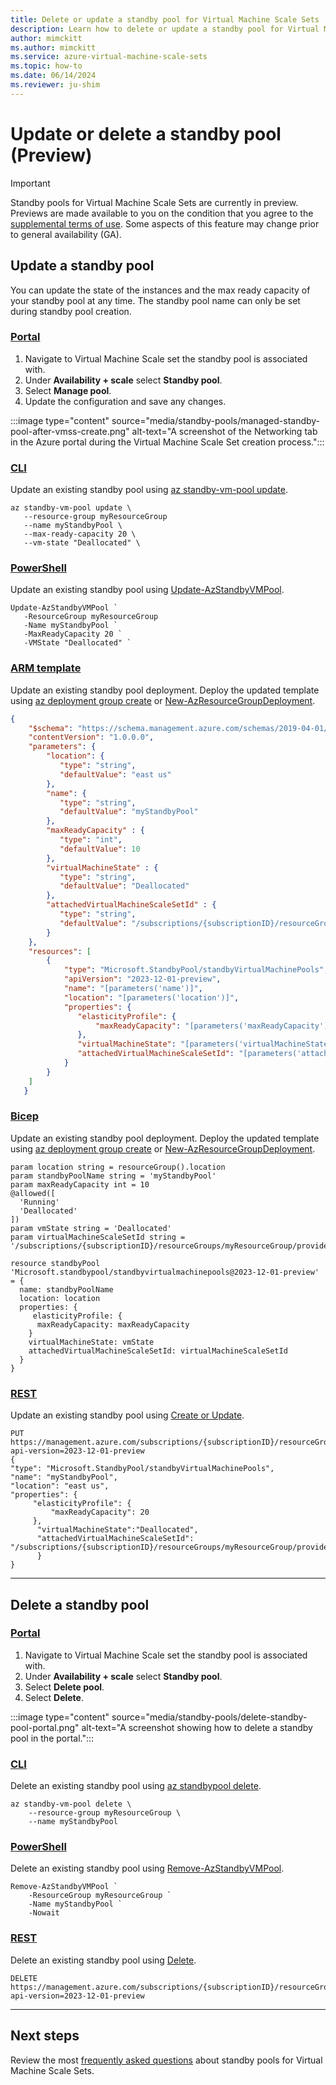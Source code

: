 ```yaml
---
title: Delete or update a standby pool for Virtual Machine Scale Sets
description: Learn how to delete or update a standby pool for Virtual Machine Scale Sets.
author: mimckitt
ms.author: mimckitt
ms.service: azure-virtual-machine-scale-sets
ms.topic: how-to
ms.date: 06/14/2024
ms.reviewer: ju-shim
---
```



# Update or delete a standby pool (Preview)


> [!IMPORTANT]
> Standby pools for Virtual Machine Scale Sets are currently in preview. Previews are made available to you on the condition that you agree to the [supplemental terms of use](https://azure.microsoft.com/support/legal/preview-supplemental-terms/). Some aspects of this feature may change prior to general availability (GA). 


## Update a standby pool

You can update the state of the instances and the max ready capacity of your standby pool at any time. The standby pool name can only be set during standby pool creation. 

### [Portal](#tab/portal-2)
1) Navigate to Virtual Machine Scale set the standby pool is associated with. 
2) Under **Availability + scale** select **Standby pool**. 
3) Select **Manage pool**. 
4) Update the configuration and save any changes.  

:::image type="content" source="media/standby-pools/managed-standby-pool-after-vmss-create.png" alt-text="A screenshot of the Networking tab in the Azure portal during the Virtual Machine Scale Set creation process.":::


### [CLI](#tab/cli-2)
Update an existing standby pool using [az standby-vm-pool update](/cli/azure/standby-vm-pool).

```azurecli-interactive
az standby-vm-pool update \
   --resource-group myResourceGroup 
   --name myStandbyPool \
   --max-ready-capacity 20 \
   --vm-state "Deallocated" \
```
### [PowerShell](#tab/powershell-2)
Update an existing standby pool using [Update-AzStandbyVMPool](/powershell/module/az.standbypool/update-azstandbyvmpool).

```azurepowershell-interactive
Update-AzStandbyVMPool `
   -ResourceGroup myResourceGroup 
   -Name myStandbyPool `
   -MaxReadyCapacity 20 `
   -VMState "Deallocated" `
```

### [ARM template](#tab/template)
Update an existing standby pool deployment. Deploy the updated template using [az deployment group create](/cli/azure/deployment/group) or [New-AzResourceGroupDeployment](/powershell/module/az.resources/new-azresourcegroupdeployment).


```JSON
{
    "$schema": "https://schema.management.azure.com/schemas/2019-04-01/deploymentTemplate.json#",
    "contentVersion": "1.0.0.0",
    "parameters": {
        "location": {
           "type": "string",
           "defaultValue": "east us"    
        },
        "name": {
           "type": "string",
           "defaultValue": "myStandbyPool"
        },
        "maxReadyCapacity" : {
           "type": "int",
           "defaultValue": 10
        },
        "virtualMachineState" : {
           "type": "string",
           "defaultValue": "Deallocated"
        },
        "attachedVirtualMachineScaleSetId" : {
           "type": "string",
           "defaultValue": "/subscriptions/{subscriptionID}/resourceGroups/myResourceGroup/providers/Microsoft.Compute/virtualMachineScaleSets/myScaleSet"
        }
    },
    "resources": [ 
        {
            "type": "Microsoft.StandbyPool/standbyVirtualMachinePools",
            "apiVersion": "2023-12-01-preview",
            "name": "[parameters('name')]",
            "location": "[parameters('location')]",
            "properties": {
               "elasticityProfile": {
                   "maxReadyCapacity": "[parameters('maxReadyCapacity')]" 
               },
               "virtualMachineState": "[parameters('virtualMachineState')]",
               "attachedVirtualMachineScaleSetId": "[parameters('attachedVirtualMachineScaleSetId')]"
            }
        }
    ]
   }

```


### [Bicep](#tab/bicep-2)
Update an existing standby pool deployment. Deploy the updated template using [az deployment group create](/cli/azure/deployment/group) or [New-AzResourceGroupDeployment](/powershell/module/az.resources/new-azresourcegroupdeployment).

```bicep
param location string = resourceGroup().location
param standbyPoolName string = 'myStandbyPool'
param maxReadyCapacity int = 10
@allowed([
  'Running'
  'Deallocated'
])
param vmState string = 'Deallocated'
param virtualMachineScaleSetId string = '/subscriptions/{subscriptionID}/resourceGroups/myResourceGroup/providers/Microsoft.Compute/virtualMachineScaleSets/myScaleSet'

resource standbyPool 'Microsoft.standbypool/standbyvirtualmachinepools@2023-12-01-preview' = {
  name: standbyPoolName
  location: location
  properties: {
     elasticityProfile: {
      maxReadyCapacity: maxReadyCapacity
    }
    virtualMachineState: vmState
    attachedVirtualMachineScaleSetId: virtualMachineScaleSetId
  }
}
```

### [REST](#tab/rest-2)
Update an existing standby pool using [Create or Update](/rest/api/standbypool/standby-virtual-machine-pools/create-or-update).

```HTTP
PUT https://management.azure.com/subscriptions/{subscriptionID}/resourceGroups/myResourceGroup/providers/Microsoft.StandbyPool/standbyVirtualMachinePools/myStandbyPool?api-version=2023-12-01-preview
{
"type": "Microsoft.StandbyPool/standbyVirtualMachinePools",
"name": "myStandbyPool",
"location": "east us",
"properties": {
	 "elasticityProfile": {
		 "maxReadyCapacity": 20
	 },
	  "virtualMachineState":"Deallocated",
	  "attachedVirtualMachineScaleSetId": "/subscriptions/{subscriptionID}/resourceGroups/myResourceGroup/providers/Microsoft.Compute/virtualMachineScaleSets/myScaleSet"
	  }
}
```

---


## Delete a standby pool

### [Portal](#tab/portal-3)

1) Navigate to Virtual Machine Scale set the standby pool is associated with. 
2) Under **Availability + scale** select **Standby pool**. 
3) Select **Delete pool**. 
4) Select **Delete**. 

:::image type="content" source="media/standby-pools/delete-standby-pool-portal.png" alt-text="A screenshot showing how to delete a standby pool in the portal.":::


### [CLI](#tab/cli-3)
Delete an existing standby pool using [az standbypool delete](/cli/azure/standby-vm-pool).

```azurecli-interactive
az standby-vm-pool delete \
    --resource-group myResourceGroup \
    --name myStandbyPool
```
### [PowerShell](#tab/powershell-3)
Delete an existing standby pool using [Remove-AzStandbyVMPool](/powershell/module/az.standbypool/remove-azstandbyvmpool).

```azurepowershell-interactive
Remove-AzStandbyVMPool `
    -ResourceGroup myResourceGroup `
    -Name myStandbyPool `
    -Nowait
```

### [REST](#tab/rest-3)
Delete an existing standby pool using [Delete](/rest/api/standbypool/standby-virtual-machine-pools/delete).

```HTTP
DELETE https://management.azure.com/subscriptions/{subscriptionID}/resourceGroups/myResourceGroup/providers/Microsoft.StandbyPool/standbyVirtualMachinePools/myStandbyPool?api-version=2023-12-01-preview
```

---

## Next steps
Review the most [frequently asked questions](standby-pools-faq.md) about standby pools for Virtual Machine Scale Sets.
